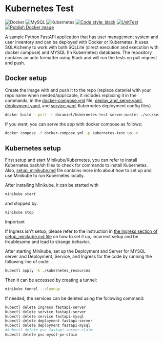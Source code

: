 # Kubernetes Test

![Docker](https://img.shields.io/badge/docker-%230db7ed.svg?style=for-the-badge&logo=docker&logoColor=white)
![MySQL](https://img.shields.io/badge/mysql-%2300f.svg?style=for-the-badge&logo=mysql&logoColor=white)
![Kubernetes](https://img.shields.io/badge/kubernetes-%23326ce5.svg?style=for-the-badge&logo=kubernetes&logoColor=white)
[![Code style: black](https://img.shields.io/badge/code%20style-black-000000.svg)](https://github.com/psf/black)
[![UnitTest](https://github.com/Daraniel/kubernetes_test/actions/workflows/unittest.yml/badge.svg)](https://github.com/Daraniel/kubernetes_test/actions/workflows/unittest.yml)
[![Publish Docker image](https://github.com/Daraniel/kubernetes_test/actions/workflows/docker-publish.yml/badge.svg)](https://github.com/Daraniel/kubernetes_test/actions/workflows/docker-publish.yml)

A sample Python FastAPI application that has user management system and user inventory and can be deployed with Docker
or Kubernetes. It uses SQLAlchemy to work with both SQLLite (direct execution and execution with docker compose) and
MYSQL (In Kubernetes) databases. The repository contains an auto formatter using Black and will run the tests on pull
request and push.

## Docker setup

Create the image with and push it to the repo (replace daraniel with your repo name when needed/applicable, it includes
replacing it in the commands, in the [docker-compose.yml](docker-compose.yml)
file, [deploy_and_serve.yaml](kubernetes_resources/deploy_and_serve.yaml), [deployment.yaml](kubernetes_resources/deployment.yaml),
and [service.yaml](service.yaml) Kubernetes
deployment config files)

```bash
docker build --pull -t daraniel/kubernetes-test-server:master ./src/server --push
```

If you want, you can serve the app with docker compose as follows:

```bash
docker compose -f docker-compose.yml -p kubernetes-test up -d
```

## Kubernetes setup

First setup and start Minikube/Kubernetes, you can refer to install Kubernetes.bash/sh files to check for commands to
install Kubernetes. Also, [setup_minikube.md](setup_minikube.md) file contains more info about how to set up and use
Minikube to run Kubernetes locally.

After installing Minikube, it can be started with

```bash
minikube start
```

and stopped by:

```bash
minikube stop
```

> [!IMPORTANT]  
> If Ingress isn't setup, please refer to the instruction
> in [the Ingress section of setup_minikube.md file](setup_minikube.md#ingress) on how to set it up, incorrect setup and
> be troublesome and lead to strange behavior.


After starting Minikube, set up the Deployment and Server for MYSQL server and Deployment, Service, and Ingress for the
code by running the following line of code:

```bash
kubectl apply -k ./kubernetes_resources
```

Then it can be accessed by creating a tunnel:

```bash
minikube tunnel --cleanup
```

If needed, the services can be deleted using the following command:

```bash
kubectl delete ingress fastapi-server
kubectl delete service fastapi-server
kubectl delete service fastapi-mysql
kubectl delete deployment fastapi-server
kubectl delete deployment fastapi-mysql
#kubectl delete pvc fastapi-server-claim
kubectl delete pvc mysql-pv-claim
```
